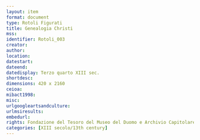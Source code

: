 ```yaml
---
layout: item
format: document
type: Rotoli Figurati
title: Genealogia Christi
mss:
identifier: Rotoli_003
creator: 
author: 
location: 
datestart: 
dateend: 
datedisplay: Terzo quarto XIII sec.
shortdesc: 
dimensions: 420 x 2160
ceioa: 
mibact1998: 
misc: 
urlgoogleartsandculture: 
urlmsiresults: 
embedurl: 
rights: Fondazione del Tesoro del Museo del Duomo e Archivio Capitolare
categories: [XIII secolo/13th century]
---
```

